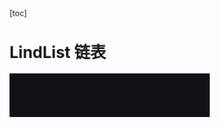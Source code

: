 [toc]

# LindList 链表

![image-20211223000411290](3-JavaNote-LinkedList.assets/image-20211223000411290.png)
